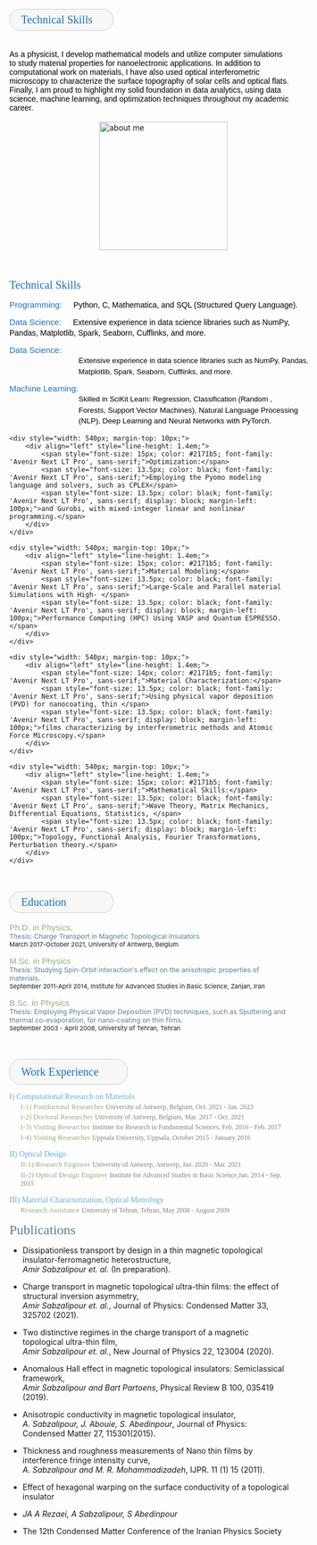 
<br><br>
<div style="border-radius: 20px; background-color: #f7f7f7; width: 145px; padding-left: 20px; padding-right: 20px; padding-top: 7px; padding-bottom: 7px; border: 1px solid #CCCCCC;">
    <span style="font-size: 20px; color:#2171b5; font-family: 'Avenir Next LT Pro'">Technical Skills</span>
</div><br><br>
<span style="font-size: 14px; color: black; font-family: 'Avenir Next LT Pro', sans-serif;">As a physicist, I develop mathematical models and utilize computer simulations to study material properties for nanoelectronic applications. In addition to computational work on materials, I have also used optical interferometric microscopy to characterize the surface topography of solar cells and optical flats. Finally, I am proud to highlight my solid foundation in data analytics, using data science, machine learning, and optimization techniques throughout my academic career.</span> <br><br>
&nbsp;&nbsp;&nbsp;&nbsp;&nbsp;&nbsp;&nbsp;&nbsp;&nbsp;&nbsp;&nbsp;&nbsp;&nbsp;&nbsp;&nbsp; &nbsp; &nbsp; &nbsp; &nbsp; &nbsp; &nbsp; &nbsp;&nbsp;&nbsp;&nbsp;&nbsp;&nbsp;&nbsp;&nbsp;&nbsp;&nbsp; &nbsp; 
<img src="https://raw.githubusercontent.com/AmirSabzalipour/Data_Science/main/images/me.png" alt="about me" width="230">
<br><br><br>

<span style="font-size: 20px; color:#2171b5; font-family: 'Avenir Next LT Pro'">Technical Skills</span>
 <div style="width: 540px; margin-top: 10px;"> 
        <div align="left" style="line-height: 1.4em;">
            <span style="font-size: 15px; color: #2171b5; font-family: 'Avenir Next LT Pro', sans-serif;">Programming:&nbsp;&nbsp;&nbsp;&nbsp;</span>
            <span style="font-size: 14px; color: black; font-family: 'Avenir Next LT Pro', sans-serif;">Python, C, Mathematica, and SQL (Structured Query Language).</span>
        </div>
    </div>

<div style="width: 540px; margin-top: 10px;"> 
        <div align="left" style="line-height: 1.4em;">
            <span style="font-size: 15px; color: #2171b5; font-family: 'Avenir Next LT Pro', sans-serif;">Data Science:&nbsp;&nbsp;&nbsp;&nbsp;</span>
            <span style="font-size: 14px; color: black; font-family: 'Avenir Next LT Pro', sans-serif;">Extensive experience in data science libraries such as NumPy,&nbsp;&nbsp;&nbsp;&nbsp;&nbsp;&nbsp; Pandas, Matplotlib, Spark, Seaborn, Cufflinks, and more.</span>
        </div>
    </div>


<div style="width: 540px; margin-top: 10px;"> 
        <div align="left" style="line-height: 1.4em;">
            <span style="font-size: 15px; color: #2171b5; font-family: 'Avenir Next LT Pro', sans-serif;">Data Science:</span>
            <span style="font-size: 13.5px; color: black; font-family: 'Avenir Next LT Pro', sans-serif;"></span>
            <span style="font-size: 13px; color: black; font-family: 'Avenir Next LT Pro', sans-serif; display: block; margin-left: 124px;">Extensive experience in data science libraries such as NumPy, Pandas, Matplotlib, Spark, Seaborn, Cufflinks, and more.</span>
        </div>
</div>

<div style="width: 540px; margin-top: 10px;"> 
        <div align="left" style="line-height: 1.4em;">
            <span style="font-size: 15px; color: #2171b5; font-family: 'Avenir Next LT Pro', sans-serif;">Machine Learning:<span style="font-size: 13.5px; color: black; font-family: 'Avenir Next LT Pro', sans-serif;"></span>
            <span style="font-size: 13px; color: black; font-family: 'Avenir Next LT Pro', sans-serif; display: block; margin-left: 124px;">Skilled in SciKit Learn: Regression, Classification (Random , </span>
            <span style="font-size: 13.5px; color: black; font-family: 'Avenir Next LT Pro', sans-serif; display: block; margin-left: 124px;">Forests, Support Vector Machines), Natural Language Processing </span>
            <span style="font-size: 13.5px; color: black; font-family: 'Avenir Next LT Pro', sans-serif; display: block; margin-left: 124px;">(NLP), Deep Learning and Neural Networks with PyTorch.</span>
        </div>
</div>

    <div style="width: 540px; margin-top: 10px;"> 
        <div align="left" style="line-height: 1.4em;">
            <span style="font-size: 15px; color: #2171b5; font-family: 'Avenir Next LT Pro', sans-serif;">Optimization:</span>
            <span style="font-size: 13.5px; color: black; font-family: 'Avenir Next LT Pro', sans-serif;">Employing the Pyomo modeling language and solvers, such as CPLEX</span>
            <span style="font-size: 13.5px; color: black; font-family: 'Avenir Next LT Pro', sans-serif; display: block; margin-left: 100px;">and Gurobi, with mixed-integer linear and nonlinear programming.</span>
        </div>
    </div>

    <div style="width: 540px; margin-top: 10px;"> 
        <div align="left" style="line-height: 1.4em;">
            <span style="font-size: 15px; color: #2171b5; font-family: 'Avenir Next LT Pro', sans-serif;">Material Modeling:</span>
            <span style="font-size: 13.5px; color: black; font-family: 'Avenir Next LT Pro', sans-serif;">Large-Scale and Parallel material Simulations with High- </span>
            <span style="font-size: 13.5px; color: black; font-family: 'Avenir Next LT Pro', sans-serif; display: block; margin-left: 100px;">Performance Computing (HPC) Using VASP and Quantum ESPRESSO.</span>
        </div>
    </div>

    <div style="width: 540px; margin-top: 10px;"> 
        <div align="left" style="line-height: 1.4em;">
            <span style="font-size: 14px; color: #2171b5; font-family: 'Avenir Next LT Pro', sans-serif;">Material Characterization:</span>
            <span style="font-size: 13.5px; color: black; font-family: 'Avenir Next LT Pro', sans-serif;">Using physical vapor deposition (PVD) for nanocoating, thin </span>
            <span style="font-size: 13.5px; color: black; font-family: 'Avenir Next LT Pro', sans-serif; display: block; margin-left: 100px;">films characterizing by interferometric methods and Atomic Force Microscopy.</span>
        </div>
    </div>

    <div style="width: 540px; margin-top: 10px;"> 
        <div align="left" style="line-height: 1.4em;">
            <span style="font-size: 15px; color: #2171b5; font-family: 'Avenir Next LT Pro', sans-serif;">Mathematical Skills:</span>
            <span style="font-size: 13.5px; color: black; font-family: 'Avenir Next LT Pro', sans-serif;">Wave Theory, Matrix Mechanics, Differential Equations, Statistics, </span>
            <span style="font-size: 13.5px; color: black; font-family: 'Avenir Next LT Pro', sans-serif; display: block; margin-left: 100px;">Topology, Functional Analysis, Fourier Transformations, Perturbation theory.</span>
        </div>
    </div>
</div>
<br>
<br>
<div style="border-radius: 20px;background-color: #f7f7f7;width: 145px; padding-left: 20px; padding-right: 20px; padding-top: 7px; padding-bottom: 7px; border: 1px solid #CCCCCC;"> <span style="font-size: 20px; color:#2171b5 ; font-family: 'Avenir Next LT Pro'">Education</span></div> <br> 
<span style="font-size:15px;color:#94AE7D; font-family: 'Avenir Next LT Pro', sans-serif;">Ph.D. in Physics,</span><br>
<span style="font-size:12px; color:#5b7f95"> Thesis: Charge Transport in Magnetic Topological Insulators</span>
<br> <span style="font-size:11px;"> March 2017-October 2021, University of Antwerp, Belgium</span> <br> 

<span style="font-size:15px;color:#94AE7D; font-family: 'Avenir Next LT Pro', sans-serif;"> M.Sc. in Physics</span><br> 
<span style="font-size:12px; color:#5b7f95"> Thesis: Studying Spin-Orbit interaction's effect on the anisotropic properties of materials.</span>
<br><span style="font-size:11px;">September 2011-April 2014, Institute for Advanced Studies in Basic Science, Zanjan, Iran </span> 

<span style="font-size:15px;color:#94AE7D; font-family: 'Avenir Next LT Pro', sans-serif;"> B.Sc. in Physics</span><br>
<span style="font-size:12px;color:#5b7f95"> Thesis: Employing Physical Vapor Deposition (PVD) techniques, such as Sputtering and thermal co-evaporation, for nano-coating on thin films.</span><br>
<span style="font-size:11px;">September 2003 - April 2008, University of Tehran, Tehran</span> 
<br><br><br>

<div style="border-radius: 20px; background-color: #f7f7f7; width: 170px; padding-left: 20px; padding-right: 20px; padding-top: 7px; padding-bottom: 7px; border: 1px solid #CCCCCC; line-height: 1.5;">
    <span style="font-size: 20px; color: #2171b5; font-family: 'Avenir Next LT Pro';">Work Experience</span>
</div>

<ul style="list-style-type: none; padding-left: 0;">
    <li style="margin-bottom: .2px;">
        <span style="font-size: 14px; color: #6baed6; font-family: 'Avenir Next LT Pro';">I) Computational Research on Materials</span><br>
        <ul style="list-style-type: none; padding-left: 20px;">
            <li style="margin-bottom: .2px;">
                <span style="font-size: 13px; color: #94AE7D; font-family: 'Avenir Next LT Pro';">I-1) Postdoctoral Researcher</span>
                <span style="font-size: 12px; color: gray; font-family: 'Avenir Next LT Pro';">University of Antwerp, Belgium, Oct. 2021 - Jan. 2023</span>
            </li>
            <li style="margin-bottom: .2px;">
                <span style="font-size: 13px; color: #94AE7D; font-family: 'Avenir Next LT Pro';">I-2) Doctoral Researcher</span>
                <span style="font-size: 12px; color: gray; font-family: 'Avenir Next LT Pro';">University of Antwerp, Belgium, Mar. 2017 - Oct. 2021</span>
            </li>
            <li style="margin-bottom: 1px;">
                <span style="font-size: 13px; color: #94AE7D; font-family: 'Avenir Next LT Pro';">I-3) Visiting Researcher</span>
                <span style="font-size: 12px; color: gray; font-family: 'Avenir Next LT Pro';">Institute for Research in Fundamental Sciences, Feb. 2016 - Feb. 2017</span>
            </li>
            <li style="margin-bottom: 1px;">
                <span style="font-size: 13px; color: #94AE7D; font-family: 'Avenir Next LT Pro';">I-4) Visiting Researcher</span>
                <span style="font-size: 12px; color: gray; font-family: 'Avenir Next LT Pro';">Uppsala University, Uppsala, October 2015 - January 2016</span>
            </li>
        </ul>
    </li>
</ul>


<ul style="list-style-type: none; padding-left: 0;">
    <li style="margin-bottom: .2px;">
        <span style="font-size: 14px; color: #6baed6; font-family: 'Avenir Next LT Pro';">II) Optical Design</span><br>
        <ul style="list-style-type: none; padding-left: 20px;">
            <li style="margin-bottom: .2px;">
                <span style="font-size: 13px; color: #94AE7D; font-family: 'Avenir Next LT Pro';">II-1) Research Engineer</span>
                <span style="font-size: 12px; color: gray; font-family: 'Avenir Next LT Pro';">University of Antwerp, Antwerp, Jan. 2020 - Mar. 2021</span>
            </li>
            <li style="margin-bottom: .2px;">
                <span style="font-size: 13px; color: #94AE7D; font-family: 'Avenir Next LT Pro';">II-2) Optical Design Engineer</span>
                <span style="font-size: 12px; color: gray; font-family: 'Avenir Next LT Pro';">Institute for Advanced Studies in Basic Science,Jan. 2014 - Sep. 2015 </span>
            </li>
                    </ul>
    </li>
</ul>



<ul style="list-style-type: none; padding-left: 0;">
    <li style="margin-bottom: .2px;">
        <span style="font-size: 14px; color: #6baed6; font-family: 'Avenir Next LT Pro';">III) Material Characterization, Optical Metrology</span><br>
        <ul style="list-style-type: none; padding-left: 20px;">
            <li style="margin-bottom: .2px;">
                <span style="font-size: 13px; color: #94AE7D; font-family: 'Avenir Next LT Pro';">Research Assistance</span>
                <span style="font-size: 12px; color: gray; font-family: 'Avenir Next LT Pro';">University of Tehran, Tehran, May 2008 - August 2009</span>
            </li>
        </ul>
    </li>
</ul>

<span style="font-size: 24px; color: #5b7f95 ; font-family: 'Avenir Next LT Pro'">Publications </span>

- Dissipationless transport by design in a thin magnetic topological insulator-ferromagnetic heterostructure,   
  *Amir Sabzalipour et. al.* (In preparation).
  
- Charge transport in magnetic topological ultra-thin films: the effect of structural inversion asymmetry,   
  *Amir Sabzalipour et. al.*, Journal of Physics: Condensed Matter 33, 325702 (2021).
  
- Two distinctive regimes in the charge transport of a magnetic topological ultra-thin film,   
  *Amir Sabzalipour et. al.*, New Journal of Physics 22, 123004 (2020).
  
- Anomalous Hall effect in magnetic topological insulators: Semiclassical framework,      
  *Amir Sabzalipour and Bart Partoens*, Physical Review B 100, 035419 (2019).
  
- Anisotropic conductivity in magnetic topological insulator,  
  *A. Sabzalipour, J. Abouie, S. Abedinpour*, Journal of Physics: Condensed Matter 27, 115301(2015).
  
- Thickness and roughness measurements of Nano thin films by interference fringe intensity curve,  
  *A. Sabzalipour and M. R. Mohammadizadeh*, IJPR. 11 (1) 15 (2011).
  
- Effect of hexagonal warping on the surface conductivity of a topological insulator  
- *JA A Rezaei, A Sabzalipour, S Abedinpour*  
- The 12th Condensed Matter Conference of the Iranian Physics Society
